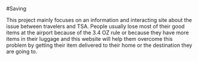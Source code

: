 #Saving

This project mainly focuses on an information and interacting site about the issue between travelers and TSA. People usually lose most of their good items at the airport because of the 3.4 OZ rule or because they have more items in their luggage and this website will help them overcome this problem by getting their item delivered to their home or the destination they are going to.
